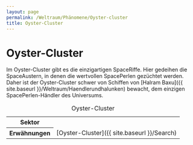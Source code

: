 ```yaml
---
layout: page
permalink: /Weltraum/Phänomene/Oyster-cluster
title: Oyster-Cluster
---
```



# Oyster-Cluster


Im Oyster-Cluster gibt es die einzigartigen SpaceRiffe. Hier gedeihen die SpaceAustern, in denen die wertvollen SpacePerlen gezüchtet werden. Daher ist der Oyster-Cluster schwer von Schiffen von [Halram Baxu]({{ site.baseurl }}/Weltraum/Haendlerundhalunken) bewacht, dem einzigen SpacePerlen-Händler des Universums.


<aside>
<table data-type="phaenomen">
<caption>Oyster-Cluster</caption>
<tbody>
<tr><th>Sektor</th><td> </td></tr>
<tr><th>Erwähnungen</th><td>[Oyster-Cluster]({{ site.baseurl }}/Search)</td></tr>
</tbody>
</table>

</aside>

